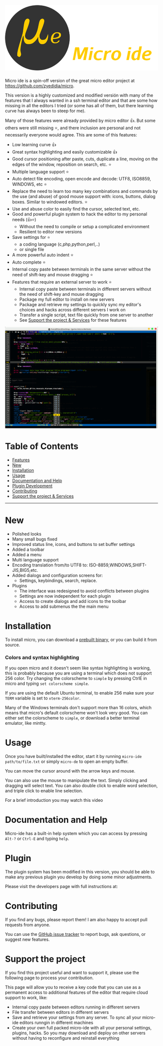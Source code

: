 # ![Micro](./assets/logo.png)

Micro ide is a spin-off version of the great micro editor project at https://github.com/zyedidia/micro.

This version is a highly customized and modified versión with many of the features that I always wanted in a ssh terminal editor and that are some how missing in all the editors I tried (or some has all of them, but there learning curve has always been to steep for me).

Many of those features were already provided by micro editor :+1:. But some others were still missing :star:, and there inclusion are personal and not necessarily everyone would agree. This are some of this features:

* Low learning curve :+1:
* Great syntax highlighting and easily customizable :+1:
* Good cursor positioning after paste, cuts, duplicate a line, moving on the edges of the window, reposition on search, etc. :star:
* Multiple language support :star:
* Auto detect file encoding, open encode and decode: UTF8, ISO8859, WINDOWS, etc :star:
* Replace the need to learn too many key combinations and commands by the use (and abuse) of good mouse support with: icons, buttons, dialog boxes. Similar to windowed editors. :star:
* Use and abuse color to easily find the cursor, selected text, etc.
* Good and powerful plugin system to hack the editor to my personal needs (:+1::star:)
    - Without the need to compile or setup a complicated environment
    - Resilient to editor new versions
* Save settings for :star:
    - a coding language (c,php,python,perl,..)
    - or single file
* A more powerful auto indent :star:
* Auto complete :star:
* Internal copy paste between terminals in the same server without the need of shift-key and mouse dragging :star:
* Features that require an external server to work :star:
    - Internal copy paste between terminals in different servers without the need of shift-key and mouse dragging
    - Package my full editor to install on new servers
    - Package and retrieve my settings to quickly sync my editor's choices and hacks across different servers I work on
    - Transfer a single script, text file quickly from one server to another
    - See [Support the project & Services](#support-the-project) for these features

![Screenshot](./assets/features.gif)


# Table of Contents
- [Features](#features)
- [New](#new)
- [Installation](#installation)
- [Usage](#usage)
- [Documentation and Help](#documentation-and-help)
- [Plugin Development](#plugin)
- [Contributing](#contributing)
- [Support the project & Services](#support-the-project)

- - -

# New

* Polished looks
* Many small bugs fixed
* Improved status line, icons, and buttons to set buffer settings
* Added a toolbar
* Added a menu
* Multi language support
* Encoding translation from/to UTF8 to: ISO-8859,WINDOWS,SHIFT-JIS,BIG5,etc.
* Added dialogs and configuration screens for:
    - Settings, keybindings, search, replace.
* Plugins
    - The interface was redesigned to avoid conflicts between plugins
    - Settings are now independent for each plugin
    - Access to create dialogs and add icons to the toolbar
    - Access to add submenus the the main menu

# Installation

To install micro, you can download a [prebuilt binary](https://github.com/hanspr/micro-ide/releases), or you can build it from source.

### Colors and syntax highlighting

If you open micro and it doesn't seem like syntax highlighting is working, this is probably because you are using a terminal which does not support 256 color. Try changing the colorscheme to `simple` by pressing CtrlE in micro and typing `set colorscheme simple`.

If you are using the default Ubuntu terminal, to enable 256 make sure your `TERM` variable is set to `xterm-256color`.

Many of the Windows terminals don't support more than 16 colors, which means that micro's default colorscheme won't look very good. You can either set the colorscheme to `simple`, or download a better terminal emulator, like mintty.

# Usage

Once you have built/installed the editor, start it by running `micro-ide path/to/file.txt` or simply `micro-de` to open an empty buffer.

You can move the cursor around with the arrow keys and mouse.

You can also use the mouse to manipulate the text. Simply clicking and dragging will select text. You can also double click to enable word selection, and triple click to enable line selection.

For a brief introduction you may watch this video

# Documentation and Help

Micro-ide has a built-in help system which you can access by pressing `Alt-?` or `Ctrl-E` and typing `help`.

# Plugin

The plugin system has been modified in this version, you should be able to make any previous plugin you develop by doing some minor adjustments.

Please visit the developers page with full instructions at:

# Contributing

If you find any bugs, please report them! I am also happy to accept pull requests from anyone.

You can use the [GitHub issue tracker](https://github.com/hanspr/micro-ide/issues) to report bugs, ask questions, or suggest new features.

# Support the project

If you find this project useful and want to support it, please use the following page to process your contribution.

This page will allow you to receive a key code that you can use as a permanent access to additional features of the editor that require cloud support to work, like:

* Internal copy paste between editors running in different servers
* File transfer between editors in different servers
* Save and retrieve your settings from any server. To sync all your micro-ide editors runngin in different machines
* Create your own full packed micro-ide with all your personal settings, plugins, hacks. So you may download and deploy on other servers without having to reconfigure and reinstall everything
